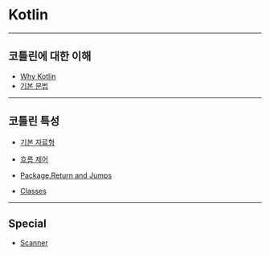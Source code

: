 # Kotlin
<hr>

## 코틀린에 대한 이해

* [Why Kotlin](./Readme/WhyKotlin.md)
* [기본 문법](./Readme/Basic.md)
<hr>

## 코틀린 특성

* [기본 자료형](./Readme/Basic2.md)

* [흐름 제어](./Readme/ControlFlow.md)
      
* [Package,Return and Jumps](./Readme/RAJ.md)

* [Classes](./Readme/classes.md)
<hr>

## Special

* [Scanner](./Readme/scanner.md)


